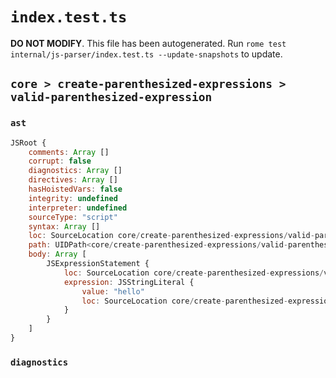 # `index.test.ts`

**DO NOT MODIFY**. This file has been autogenerated. Run `rome test internal/js-parser/index.test.ts --update-snapshots` to update.

## `core > create-parenthesized-expressions > valid-parenthesized-expression`

### `ast`

```javascript
JSRoot {
	comments: Array []
	corrupt: false
	diagnostics: Array []
	directives: Array []
	hasHoistedVars: false
	integrity: undefined
	interpreter: undefined
	sourceType: "script"
	syntax: Array []
	loc: SourceLocation core/create-parenthesized-expressions/valid-parenthesized-expression/input.js 1:0-2:0
	path: UIDPath<core/create-parenthesized-expressions/valid-parenthesized-expression/input.js>
	body: Array [
		JSExpressionStatement {
			loc: SourceLocation core/create-parenthesized-expressions/valid-parenthesized-expression/input.js 1:0-1:10
			expression: JSStringLiteral {
				value: "hello"
				loc: SourceLocation core/create-parenthesized-expressions/valid-parenthesized-expression/input.js 1:1-1:8
			}
		}
	]
}
```

### `diagnostics`

```

```
